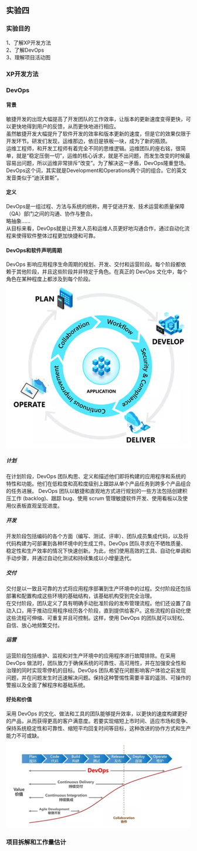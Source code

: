## 实验四
### 实验目的
1、了解XP开发方法  
2、了解DevOps  
3、理解项目活动图  

### XP开发方法

### DevOps
#### 背景
敏捷开发的出现大幅提高了开发团队的工作效率，让版本的更新速度变得更快，可以更快地得到用户的反馈，从而更快地进行相应。  
虽然敏捷开发大幅提升了软件开发的效率和版本更新的速度，但是它的效果仅限于开发环节。研发们发现，运维那边，依旧是铁板一块，成为了新的瓶颈。  
运维工程师，和开发工程师有着完全不同的思维逻辑。运维团队的座右铭，很简单，就是“稳定压倒一切”，运维的核心诉求，就是不出问题，而发生改变的时候最容易出问题，所以运维非常排斥“改变”。为了解决这一矛盾，DevOps隆重登场。  
DevOps这个词，其实就是Development和Operations两个词的组合。它的英文发音类似于“迪沃普斯”。  
#### 定义
DevOps是一组过程、方法与系统的统称，用于促进开发、技术运营和质量保障（QA）部门之间的沟通、协作与整合。  
略抽象......  
从目标来看，DevOps就是让开发人员和运维人员更好地沟通合作，通过自动化流程来使得软件整体过程更加快捷和可靠。  
#### DevOps和软件声明周期
DevOps 影响应用程序生命周期的规划、开发、交付和运营阶段。每个阶段都依赖于其他阶段，并且这些阶段并非特定于角色。在真正的 DevOps 文化中，每个角色在某种程度上都涉及到每个阶段。  
![EX4-2](https://github.com/renhailiyou/Software-Project/blob/main/MATERIAL/ex4-2.png)
##### 计划
在计划阶段，DevOps 团队构思、定义和描述他们即将构建的应用程序和系统的特性和功能。他们在低粒度和高粒度级别上跟踪从单个产品任务到跨多个产品组合的任务进展。   DevOps 团队以敏捷和直观地方式进行规划的一些方法包括创建积压工作 (backlog)、跟踪 bug、使用 scrum 管理敏捷软件开发、使用看板以及使用仪表板直观呈现进度。  
##### 开发
开发阶段包括编码的各个方面（编写、测试、评审）、团队成员集成代码，以及将代码构建为可部署到各种环境中的生成工件。DevOps 团队寻求在不牺牲质量、稳定性和生产效率的情况下快速创新。为此，他们使用高效的工具、自动化单调和手动步骤，并通过自动化测试和持续集成以小增量迭代。
##### 交付
交付是以一致且可靠的方式将应用程序部署到生产环境中的过程。交付阶段还包括部署和配置构成这些环境的基础结构，该基础机构受到完全治理。  
在交付阶段，团队定义了具有明确手动批准阶段的发布管理流程。他们还设置了自动入口，用于推动应用程序经历各个阶段，直到提供给客户。这些流程的自动化使这些流程可伸缩、可重复并且可控制。这样，使用 DevOps 的团队就可以轻松、自信、放心地频繁交付。
##### 运营
运营阶段包括维护、监视和对生产环境中的应用程序进行故障排除。在采用 DevOps 做法时，团队致力于确保系统的可靠性、高可用性，并在加强安全性和治理的同时实现零停机的目标。DevOps 团队希望在问题影响客户体验之前发现问题，并在问题发生时迅速解决问题。保持这种警惕性需要丰富的遥测、可操作的警报以及全面了解程序和基础系统。
#### 好处和价值
采用 DevOps 的文化、做法和工具的团队能够提升效率，以更快的速度构建更好的产品，从而获得更高的客户满意度。若要实现缩短上市时间、适应市场和竞争、保持系统稳定性和可靠性、缩短平均回复时间等目标，这种改进的协作方式和生产能力不可或缺。
![EX4-1](https://github.com/renhailiyou/Software-Project/blob/main/MATERIAL/ex4-1.png)

### 项目拆解和工作量估计
